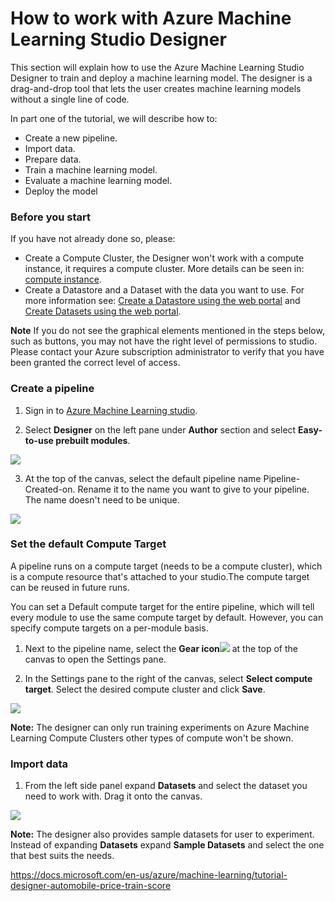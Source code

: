 # How to work with Azure Machine Learning Studio Designer

This section will explain how to use the Azure Machine Learning Studio Designer to train and deploy a machine learning model. The designer is a drag-and-drop tool that lets the user creates machine learning models without a single line of code.

In part one of the tutorial, we will describe how to:

* Create a new pipeline.
* Import data.
* Prepare data.
* Train a machine learning model.
* Evaluate a machine learning model.
* Deploy the model

### Before you start

If you have not already done so, please:

* Create a Compute Cluster, the Designer won't work with a compute instance, it requires a compute cluster. More details can be seen in: [compute instance](https://github.com/felicity-borg/Getting-Started-On-Azure-ML/blob/main/Azure-ML-Studio.md).
* Create a Datastore and a Dataset with the data you want to use. For more information see: [Create a Datastore using the web portal](https://github.com/felicity-borg/Getting-Started-On-Azure-ML/blob/main/Work-With-Data-in-Azure-ML.md) and [Create Datasets using the web portal](https://github.com/felicity-borg/Getting-Started-On-Azure-ML/blob/main/Work-With-Data-in-Azure-ML-Datasets.md).

**Note**
If you do not see the graphical elements mentioned in the steps below, such as buttons, you may not have the right level of permissions to studio. Please contact your Azure subscription administrator to verify that you have been granted the correct level of access.


### Create a pipeline
1. Sign in to [Azure Machine Learning studio](https://ml.azure.com/).

2. Select **Designer** on the left pane under **Author** section and select **Easy-to-use prebuilt modules**.

![](https://github.com/felicity-borg/Getting-Started-On-Azure-ML/blob/main/Images/designer1.png)

3. At the top of the canvas, select the default pipeline name Pipeline-Created-on. Rename it to the name you want to give to your pipeline. The name doesn't need to be unique.

![](https://github.com/felicity-borg/Getting-Started-On-Azure-ML/blob/main/Images/designer3.gif)

### Set the default Compute Target
A pipeline runs on a compute target (needs to be a compute cluster), which is a compute resource that's attached to your studio.The compute target can be reused in future runs.

You can set a Default compute target for the entire pipeline, which will tell every module to use the same compute target by default. However, you can specify compute targets on a per-module basis.

1. Next to the pipeline name, select the **Gear icon**![](https://github.com/felicity-borg/Getting-Started-On-Azure-ML/blob/main/Images/gear-icon.png)  at the top of the canvas to open the Settings pane.

2. In the Settings pane to the right of the canvas, select **Select compute target**. Select the desired compute cluster and click **Save**.

![](https://github.com/felicity-borg/Getting-Started-On-Azure-ML/blob/main/Images/designer2.PNG)

 **Note:** The designer can only run training experiments on Azure Machine Learning Compute Clusters other types of compute won't be shown.

### Import data

1. From the left side panel expand **Datasets** and select the dataset you need to work with. Drag it onto the canvas.

![](https://github.com/felicity-borg/Getting-Started-On-Azure-ML/blob/main/Images/designer4.gif)

**Note:** The designer also provides sample datasets for user to experiment. Instead of expanding **Datasets** expand **Sample Datasets** and select the one that best suits the needs.




https://docs.microsoft.com/en-us/azure/machine-learning/tutorial-designer-automobile-price-train-score

